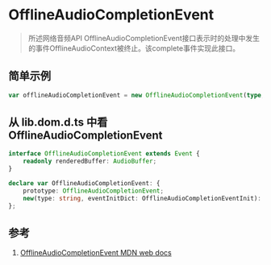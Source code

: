 # OfflineAudioCompletionEvent

>所述网络音频API OfflineAudioCompletionEvent接口表示时的处理中发生的事件OfflineAudioContext被终止。该complete事件实现此接口。

## 简单示例

```ts
var offlineAudioCompletionEvent = new OfflineAudioCompletionEvent(type, init)
```

## 从 lib.dom.d.ts 中看 OfflineAudioCompletionEvent

```ts
interface OfflineAudioCompletionEvent extends Event {
    readonly renderedBuffer: AudioBuffer;
}

declare var OfflineAudioCompletionEvent: {
    prototype: OfflineAudioCompletionEvent;
    new(type: string, eventInitDict: OfflineAudioCompletionEventInit): OfflineAudioCompletionEvent;
};
```

## 参考

1. [OfflineAudioCompletionEvent MDN web docs](https://developer.mozilla.org/en-US/docs/Web/API/OfflineAudioCompletionEvent)